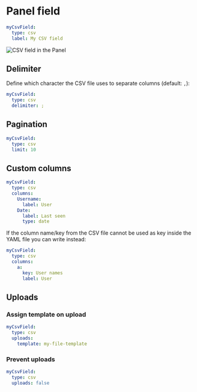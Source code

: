 # Panel field

```yml
myCsvField:
  type: csv
  label: My CSV field
```

![CSV field in the Panel](/csv-field.png)

## Delimiter

Define which character the CSV file uses to separate columns (default: `,`):

```yml
myCsvField:
  type: csv
  delimiter: ;
```

## Pagination

```yml
myCsvField:
  type: csv
  limit: 10
```

## Custom columns

```yml
myCsvField:
  type: csv
  columns:
    Username:
      label: User
    Date:
      label: Last seen
      type: date
```

If the column name/key from the CSV file cannot be used as key inside the YAML file you can write instead:

```yml
myCsvField:
  type: csv
  columns:
    a:
      key: User names
      label: User
```

## Uploads

### Assign template on upload

```yml
myCsvField:
  type: csv
  uploads:
    template: my-file-template
```

### Prevent uploads

```yml
myCsvField:
  type: csv
  uploads: false
```
